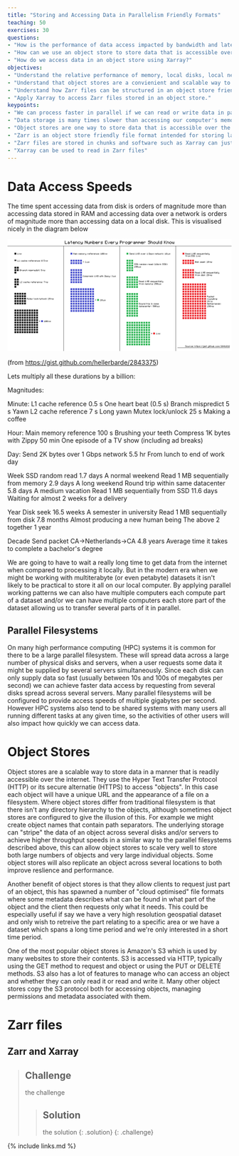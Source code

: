 ```yaml
---
title: "Storing and Accessing Data in Parallelism Friendly Formats"
teaching: 50
exercises: 30
questions:
- "How is the performance of data access impacted by bandwidth and latency?"
- "How can we use an object store to store data that is accessible over the internet?"
- "How do we access data in an object store using Xarray?"
objectives:
- "Understand the relative performance of memory, local disks, local networks and the internet."
- "Understand that object stores are a convienient and scalable way to store data to be accessed over the internet."
- "Understand how Zarr files can be structured in an object store friendly way."
- "Apply Xarray to access Zarr files stored in an object store."
keypoints:
- "We can process faster in parallel if we can read or write data in parallel too"
- "Data storage is many times slower than accessing our computer's memory"
- "Object stores are one way to store data that is accessible over the web/http, allows replication of data and can scale to very large quantities of data."
- "Zarr is an object store friendly file format intended for storing large array data."
- "Zarr files are stored in chunks and software such as Xarray can just read the chunks that it needs instead of the whole file."
- "Xarray can be used to read in Zarr files"
---
```


# Data Access Speeds

The time spent accessing data from disk is orders of magnitude more than accessing data stored in RAM and accessing data over a network is orders of magnitude more than 
accessing data on a local disk. This is visualised nicely in the diagram below 

![graphical representation of how long different computational operations take](../fig/latency.png)

(from https://gist.github.com/hellerbarde/2843375)

Lets multiply all these durations by a billion:

Magnitudes:

Minute:
    L1 cache reference                  0.5 s         One heart beat (0.5 s)
    Branch mispredict                   5 s           Yawn
    L2 cache reference                  7 s           Long yawn
    Mutex lock/unlock                   25 s          Making a coffee

Hour:
    Main memory reference               100 s         Brushing your teeth
    Compress 1K bytes with Zippy        50 min        One episode of a TV show (including ad breaks)

Day:
    Send 2K bytes over 1 Gbps network   5.5 hr        From lunch to end of work day

Week
    SSD random read                     1.7 days      A normal weekend
    Read 1 MB sequentially from memory  2.9 days      A long weekend
    Round trip within same datacenter   5.8 days      A medium vacation
    Read 1 MB sequentially from SSD    11.6 days      Waiting for almost 2 weeks for a delivery

Year
    Disk seek                           16.5 weeks    A semester in university
    Read 1 MB sequentially from disk    7.8 months    Almost producing a new human being
    The above 2 together                1 year

Decade
    Send packet CA->Netherlands->CA     4.8 years     Average time it takes to complete a bachelor's degree

We are going to have to wait a really long time to get data from the internet when compared to processing it locally. But in the modern era when we might be working
with multiterabyte (or even petabyte) datasets it isn't likely to be practical to store it all on our local computer. By applying parallel working patterns we can also
have multiple computers each compute part of a dataset and/or we can have multiple computers each store part of the dataset allowing us to transfer several parts of it in parallel.


## Parallel Filesystems

On many high performance computing (HPC) systems it is common for there to be a large parallel filesystem. These will spread data across a large number of physical disks and servers,
when a user requests some data it might be supplied by several servers simultaneously. Since each disk can only supply data so fast (usually between 10s and 100s of megabytes per second)
we can achieve faster data access by requesting from several disks spread across several servers. Many parallel filesystems will be configured to provide access speeds of 
multiple gigabytes per second. However HPC systems also tend to be shared systems with many users all running different tasks at any given time, so the activities of other
users will also impact how quickly we can access data.

# Object Stores

Object stores are a scalable way to store data in a manner that is readily accessible over the internet. They use the Hyper Text Transfer Protocol (HTTP) or its secure alternatie
(HTTPS) to access "objects". In this case each object will have a unique URL and the appearance of a file on a filesystem. Where object stores differ from traditional filesystem
is that there isn't any directory hierarchy to the objects, although sometimes object stores are configured to give the illusion of this. For example we might create object
names that contain path separators. The underlying storage can "stripe" the data of an object across several disks and/or servers to achieve higher throughput speeds in a similar
way to the parallel filesystems described above, this can allow object stores to scale very well to store both large numbers of objects and very large individual objects. Some
object stores will also replicate an object across several locations to both improve reslience and performance.

Another benefit of object stores is that they allow clients to request just part of an object, this has spawned a number of "cloud optimised" file formats where some metadata
describes what can be found in what part of the object and the client then requests only what it needs. This could be especially useful if say we have a very high resolution
geospatial dataset and only wish to retreive the part relating to a specific area or we have a dataset which spans a long time period and we're only interested in a short time 
period.

One of the most popular object stores is Amazon's S3 which is used by many websites to store their contents. S3 is accessed via HTTP, typically using the GET method to request
and object or using the PUT or DELETE methods. S3 also has a lot of features to manage who can access an object and whether they can only read it or read and write it. Many other
object stores copy the S3 protocol both for accessing objects, managing permissions and metadata associated with them.


# Zarr files

## Zarr and Xarray

> ## Challenge
> the challenge
>> ## Solution
>> the solution
> {: .solution}
{: .challenge}


{% include links.md %}
